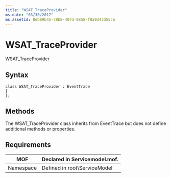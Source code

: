 ```yaml
---
title: "WSAT_TraceProvider"
ms.date: "03/30/2017"
ms.assetid: 8eb89b45-78b8-407d-8858-f8a9d43d55cb
---
```

# WSAT_TraceProvider
WSAT_TraceProvider  
  
## Syntax  
  
```  
class WSAT_TraceProvider : EventTrace  
{  
};  
```  
  
## Methods  
 The WSAT_TraceProvider class inherits from EventTrace but does not define additional methods or properties.  
  
## Requirements  
  
|MOF|Declared in Servicemodel.mof.|  
|---------|-----------------------------------|  
|Namespace|Defined in root\ServiceModel|
